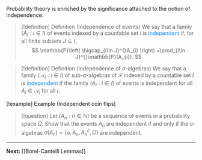 Probability theory is enriched by the significance attached to the notion of independence.

> [!definition] Definition (Independence of events)
> We say that a family $(A_{i}:i\in I)$ of events indexed by a countable set $I$ is <span style="color:#0088ff">independent</span> if, for all finite subsets $J\subseteq I$,
> $$
> \mathbb{P}\left( \bigcap_{i\in J}^{}A_{i} \right) =\prod_{i\in J}^{}\mathbb{P}(A_{i}).
> $$

> [!definition] Definition (Independence of $\sigma$-algebras)
> We say that a family $(\mathcal{A}_{i}:i\in I)$ of sub-$\sigma$-algebras of $\mathcal{F}$ indexed by a countable set $I$ is <span style="color:#0088ff">independent</span> if the family $(A_{i}:i\in I)$ of events is independent for all $A_{i}\in \mathcal{A}_{i}$ for all $i$.

[!example] Example (Independent coin flips)


> [!question]
> Let $(A_{n}:n\in \mathbb{N})$ be a sequence of events in a probability space $\Omega$. Show that the events $A_{n}$ are independent if and only if the $\sigma$-algebras $\sigma(A_{n})=\{ \varnothing,A_{n},A_{n}^{c},\Omega \}$ are independent.

---

**Next:** [[Borel-Cantelli Lemmas]]
